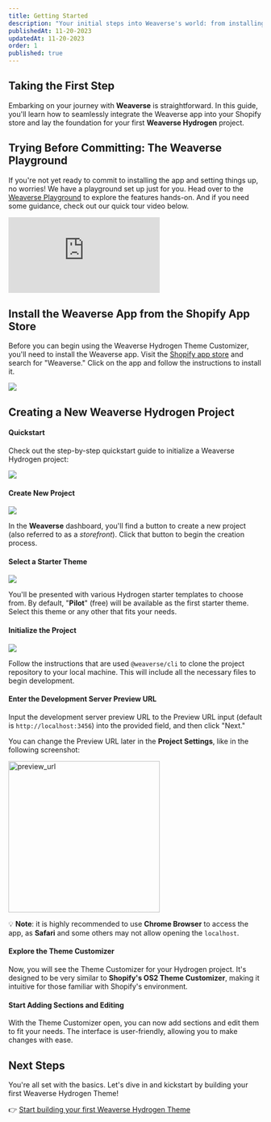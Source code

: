 ```yaml
---
title: Getting Started
description: "Your initial steps into Weaverse's world: from installing the app on Shopify to setting up your first project."
publishedAt: 11-20-2023
updatedAt: 11-20-2023
order: 1
published: true
---
```


Taking the First Step
---------------------

Embarking on your journey with **Weaverse** is straightforward. In this guide, you'll learn how to seamlessly integrate the Weaverse app into your Shopify store and lay the foundation for your first **Weaverse Hydrogen** project.

Trying Before Committing: The Weaverse Playground
-------------------------------------------------

If you're not yet ready to commit to installing the app and setting things up, no worries! We have a playground set up just for you. Head over to the [Weaverse Playground](https://studio.weaverse.io/demo) to explore the features hands-on. And if you need some guidance, check out our quick tour video below.
<iframe src="https://www.youtube.com/embed/aQZdQ17kF1U?rel=0" frameBorder="0" webkitallowfullscreen="true" mozallowfullscreen="true" allowFullScreen></iframe>

Install the Weaverse App from the Shopify App Store
---------------------------------------------------

Before you can begin using the Weaverse Hydrogen Theme Customizer, you'll need to install the Weaverse app. Visit the [Shopify app store](https://apps.shopify.com/weaverse) and search for "Weaverse." Click on the app and follow the instructions to install it.

![](https://downloads.intercomcdn.com/i/o/849802817/63bf36493578b8a3c2863d54/image.png)

Creating a New Weaverse Hydrogen Project
----------------------------------------

#### Quickstart

Check out the step-by-step quickstart guide to initialize a Weaverse Hydrogen project:

![](https://downloads.intercomcdn.com/i/o/860583199/a83d4d10bb6f3aea38cbbed4/init+project.gif)

#### Create New Project

![](https://downloads.intercomcdn.com/i/o/862245110/904b7f3300c17a35cd7e4e48/image.png)

In the **Weaverse** dashboard, you'll find a button to create a new project (also referred to as a _storefront_). Click that button to begin the creation process.

#### Select a Starter Theme

![](https://downloads.intercomcdn.com/i/o/848671535/db732096e45d1255d1241438/image.png)

You'll be presented with various Hydrogen starter templates to choose from. By default, "**Pilot**" (free) will be available as the first starter theme. Select this theme or any other that fits your needs.

#### Initialize the Project

![](https://downloads.intercomcdn.com/i/o/848671954/f560c61a70f6c75f88567e78/image.png)

Follow the instructions that are used `@weaverse/cli` to clone the project repository to your local machine. This will include all the necessary files to begin development.

#### Enter the Development Server Preview URL

Input the development server preview URL to the Preview URL input (default is `http://localhost:3456`) into the provided field, and then click "Next."

You can change the Preview URL later in the **Project Settings**, like in the following screenshot:

<img alt="preview_url" src="https://downloads.intercomcdn.com/i/o/852280524/d0697d1701f77feeac79ee25/image.png" width="300"/>

💡 **Note**: it is highly recommended to use **Chrome Browser** to access the app, as **Safari** and some others may not allow opening the `localhost`.

#### Explore the Theme Customizer

Now, you will see the Theme Customizer for your Hydrogen project. It's designed to be very similar to **Shopify's OS2 Theme Customizer**, making it intuitive for those familiar with Shopify's environment.

#### Start Adding Sections and Editing

With the Theme Customizer open, you can now add sections and edit them to fit your needs. The interface is user-friendly, allowing you to make changes with ease.

Next Steps
----------

You're all set with the basics. Let's dive in and kickstart by building your first Weaverse Hydrogen Theme!

👉 [Start building your first Weaverse Hydrogen Theme](/docs/guides/prerequisites)
